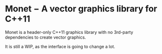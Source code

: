 # Monet − A vector graphics library for C++11

Monet is a header-only C++11 graphics library with no 3rd-party
dependencies to create vector graphics.

It is still a WIP, as the interface is going to change a lot.
